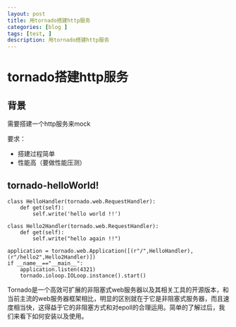 ```yaml
---
layout: post
title: 用tornado搭建http服务
categories: [blog ]
tags: [test, ]
description: 用tornado搭建http服务
---
```

# tornado搭建http服务

## 背景
需要搭建一个http服务来mock

要求：<br />

* 搭建过程简单
* 性能高（要做性能压测）


## tornado-helloWorld!

```
class HelloHandler(tornado.web.RequestHandler):
    def get(self):
        self.write('hello world !!')

class Hello2Handler(tornado.web.RequestHandler):
    def get(self):
        self.write("hello again !!")

application = tornado.web.Application([(r"/",HelloHandler),(r"/hello2",Hello2Handler)])
if __name__=="__main__":
    application.listen(4321)
    tornado.ioloop.IOLoop.instance().start()

```

Tornado是一个高效可扩展的非阻塞式web服务器以及其相关工具的开源版本，和当前主流的web服务器框架相比，明显的区别就在于它是非阻塞式服务器，而且速度相当快，这得益于它的非阻塞方式和对epoll的合理运用。简单的了解过后，我们来看下如何安装以及使用。<br />

